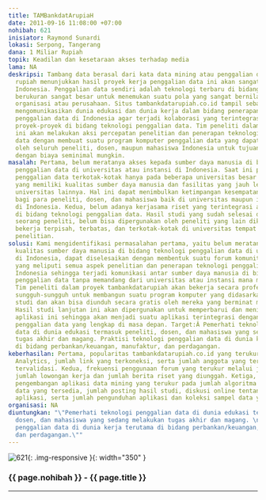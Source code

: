 ```yaml
---
title: TAMBankdatArupiaH
date: 2011-09-16 11:08:00 +07:00
nohibah: 621
inisiator: Raymond Sunardi
lokasi: Serpong, Tangerang
dana: 1 Miliar Rupiah
topik: Keadilan dan kesetaraan akses terhadap media
lama: NA
deskripsi: Tambang data berasal dari kata data mining atau penggalian data, sedangkan
  rupiah menunjukkan hasil proyek kerja penggalian data ini akan sangat bernilai bagi
  Indonesia. Penggalian data sendiri adalah teknologi terbaru di bidang database yang
  berukuran sangat besar untuk menemukan suatu pola yang sangat bernilai bagi suatu
  organisasi atau perusahaan. Situs tambankdatarupiah.co.id tampil sebagai media yang
  mengomunikasikan dunia edukasi dan dunia kerja dalam bidang penerapan teknologi
  penggalian data di Indonesia agar terjadi kolaborasi yang terintegrasi dalam penyelesaian
  proyek-proyek di bidang teknologi penggalian data. Tim peneliti dalam proyek tambankdatarupiah.co.id
  ini akan melakukan aksi percepatan penelitian dan penerapan teknologi penggalian
  data dengan membuat suatu program komputer penggalian data yang dapat dipergunakan
  oleh seluruh peneliti, dosen, maupun mahasiswa Indonesia untuk tujuan penelitian
  dengan biaya seminimal mungkin.
masalah: Pertama, belum meratanya akses kepada sumber daya manusia di bidang teknologi
  penggalian data di universitas atau instansi di Indonesia. Saat ini penelitian teknologi
  penggalian data terkotak-kotak hanya pada beberapa universitas besar di Indonesia
  yang memiliki kualitas sumber daya manusia dan fasilitas yang jauh lebih baik dibandingkan
  universitas lainnya. Hal ini dapat menimbulkan ketimpangan kesempatan yang sama
  bagi para peneliti, dosen, dan mahasiswa baik di universitas maupun instansi lainnya
  di Indonesia. Kedua, belum adanya kerjasama riset yang terintegrasi antar peneliti
  di bidang teknologi penggalian data. Hasil studi yang sudah selesai dilakukan oleh
  seorang peneliti, belum bisa dipergunakan oleh peneliti yang lain dikarenakan mereka
  bekerja terpisah, terbatas, dan terkotak-kotak di universitas tempat mereka melakukan
  penelitian.
solusi: Kami mengidentifikasi permasalahan pertama, yaitu belum meratanya akses kepada
  kualitas sumber daya manusia di bidang teknologi penggalian data di universitas-universitas
  di Indonesia, dapat diselesaikan dengan membentuk suatu forum komunitas yang terintegrasi
  yang meliputi semua aspek penelitian dan penerapan teknologi penggalian data di
  Indonesia sehingga terjadi komunikasi antar sumber daya manusia di bidang teknologi
  penggalian data tanpa memandang dari universitas atau instansi mana mereka berasal.
  Tim peneliti dalam proyek tambankdatarupiah akan bekerja secara profesional dan
  sungguh-sungguh untuk membangun suatu program komputer yang didasarkan pada hasil
  studi dan akan bisa diunduh secara gratis oleh mereka yang berminat meneruskan/mengembangkannya.
  Hasil studi lanjutan ini akan dipergunakan untuk memperbarui dan meningkatkan kecanggihan
  aplikasi ini sehingga akan menjadi suatu aplikasi terintegrasi dengan algoritma
  penggalian data yang lengkap di masa depan. Target:Â Pemerhati teknologi penggalian
  data di dunia edukasi termasuk peneliti, dosen, dan mahasiswa yang sedang melakukan
  tugas akhir dan magang. Praktisi teknologi penggalian data di dunia kerja terutama
  di bidang perbankan/keuangan, manufaktur, dan perdagangan.
keberhasilan: Pertama, popularitas tambankdatarupiah.co.id yang terukur pada Google
  Analytics, jumlah link yang terkoneksi, serta jumlah anggota yang terdaftar dan
  tervalidasi. Kedua, frekuensi penggunaan forum yang terukur melalui jumlah posting,
  jumlah lowongan kerja dan jumlah berita riset yang diunggah. Ketiga, frequensi kontribusi
  pengembangan aplikasi data mining yang terukur pada jumlah algoritma teknologi penggalian
  data yang tersedia, jumlah posting hasil studi, diskusi online tentang pengembangan
  aplikasi, serta jumlah pengunduhan aplikasi dan koleksi sampel data yang tersedia.
organisasi: NA
diuntungkan: "\"Pemerhati teknologi penggalian data di dunia edukasi termasuk peneliti,
  dosen, dan mahasiswa yang sedang melakukan tugas akhir dan magang. \nPraktisi teknologi
  penggalian data di dunia kerja terutama di bidang perbankan/keuangan, manufaktur,
  dan perdagangan.\""
---
```


![621](/static/img/hibahcmb/621.png){: .img-responsive }{: width="350" }

### {{ page.nohibah }} - {{ page.title }}

---
